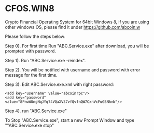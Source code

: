 CFOS.WIN8
=========

Crypto Financial Operating System for 64bit Windows 8, if you are using other windows OS, please find it under https://github.com/abcoin:w

Please follow the steps below:

Step 0). For first time Run "ABC.Service.exe" after download, you will be prompted with password.

Step 1). Run "ABC.Service.exe -reindex".

Step 2). You will be notified with username and password with error message for the first time.

Step 3). Edit ABC.Service.exe.xml with right password:

    <add key="username" value="abcoinrpc"/>
    <add key="password" value="8PnwWUngNqJYq74VQaXV37vfQvfnQW7CxnVcFuGSNhvb"/>

Step 4). run  "ABC.Service.exe"


To Stop "ABC.Service.exe", start a new Prompt Window and type ""ABC.Service.exe stop"
